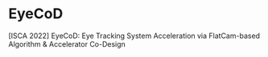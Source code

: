 # EyeCoD
[ISCA 2022] EyeCoD: Eye Tracking System Acceleration via FlatCam-based Algorithm &amp; Accelerator Co-Design
